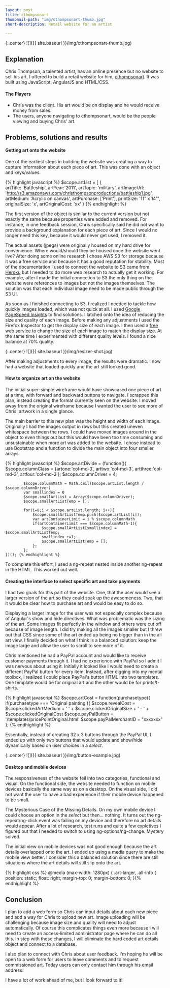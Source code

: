 ```yaml
---
layout: post
title: cthompsonart
thumbnail-path: "img/cthompsonart-thumb.jpg"
short-description: Retail website for an artist

---
```


{:.center}
![]({{ site.baseurl }}/img/cthompsonart-thumb.jpg)

## Explanation

Chris Thompson, a talented artist, has an online presence but no website to sell his art. I offered to build a retail website for him, [cthompsonart](http://cthompsonart.com). It was built using JavaScript, AngularJS and HTML/CSS.

#### The Players


* Chris was the client. His art would be on display and he would receive money from sales.
* The users, anyone navigating to cthompsonart, would be the people viewing and buying Chris' art.

## Problems, solutions and results

#### Getting art onto the website
One of the earliest steps in building the website was creating a way to capture information about each piece of art. This was done with an object and keys/values. 

{% highlight javascript %}
$scope.artList = [
        {   
        artTitle: 'Battleship',
        artYear:'2011',
        artTopic: 'military',
        artImageUrl: 'http://s3.amazonaws.com/christhompsonproductions/battleship1.jpg',
        artMedium: 'Acrylic on canvas',
        artPurchase: ['Print'],
        printSize: '11" x 14"',
        originalSize: 'x',
        artOriginalCost: 'xx'
        }
{% endhighlight %}

The first version of the object is similar to the current version but not exactly the same because properties were added and removed. For instance, in one feedback session, Chris specifically said he did not want to provide a background explanation for each piece of art. Since I would no longer need this key, because it would never get used, I removed it.

The actual assets (jpegs) were originally housed on my hard drive for convenience. Where would/should they be housed once the website went live? After doing some online research I chose AWS S3 for storage because it was a free service and because it has a good reputation for stability. Most of the documentation I used to connect the website to S3 came from [Heroku](https://devcenter.heroku.com/articles/s3) but I needed to do more web research to actually get it working. For example, after I made the initial connection to S3 the only thing on the website were references to images but not the images themselves. The solution was that each individual image need to be made public through the S3 UI.

As soon as I finished connecting to S3, I realized I needed to tackle how quickly images loaded, which was not quick at all. I used [Google PageSpeed Insights](https://developers.google.com/speed/pagespeed/insights/) to find solutions. I latched onto the idea of reducing the size and quality of each image. Before making any adjustments I used the Firefox Inspector to get the display size of each image. I then used a [free web service](http://webresizer.com/resizer/) to change the size of each image to match the display size. At the same time I experimented with different quality levels. I found a nice balance at 70% quality. 

{:.center}
![]({{ site.baseurl }}/img/resizer-shot.jpg)


After making adjustments to every image, the results were dramatic. I now had a website that loaded quickly and the art still looked good.


#### How to organize art on the website
The initial super-simple wireframe would have showcased one piece of art at a time, with forward and backward buttons to navigate. I scrapped this plan, instead creating the format currently seen on the website. I moved away from the original wireframe because I wanted the user to see more of Chris' artwork in a single glance.

The main barrier to this new plan was the height and width of each image. Originally I had the images output in rows but this created uneven whitespace between the rows. I could have moved images around in the object to even things out but this would have been too time consuming and unsustainable when more art was added to the website. I chose instead to use Bootstrap and a function to divide the main object into four smaller arrays.

{% highlight javascript %} $scope.artDivide = (function(){
        $scope.columnClass = {artone:'col-md-3', arttwo:'col-md-3', artthree:'col-md-3', artfour:'col-md-3'};
        $scope.columnDriver = 4;

            $scope.columnMath = Math.ceil($scope.artList.length / $scope.columnDriver)
            var smallindex = 0
            $scope.smallArtList = Array($scope.columnDriver);
            $scope.smallArtListTemp = [];

            for(i=0;i < $scope.artList.length; i++){      
                $scope.smallArtListTemp.push($scope.artList[i]);
                var artContainerLimit = i % $scope.columnMath
                if(artContainerLimit === $scope.columnMath-1){
                    $scope.smallArtList[smallindex] = $scope.smallArtListTemp;
                    smallindex +=1;
                    $scope.smallArtListTemp = [];
                };
            };
    })(); {% endhighlight %}

To complete this effort, I used a ng-repeat nested inside another ng-repeat in the HTML. This worked out well.


#### Creating the interface to select specific art and take payments
I had two goals for this part of the website. One, that the user would see a larger version of the art so they could soak up the awesomeness. Two, that it would be clear how to  purchase art and would be easy to do so.

Displaying a larger image for the user was not especially complex because of Angular's show and hide directives. What was problematic was the sizing of the art. Some images fit perfectly in the window and others were cut off because of image length. I did try making all the images smaller but I threw out that CSS since some of the art ended up being no bigger than in the all art view. I finally decided on what I think is a balanced solution: keep the image large and allow the user to scroll to see more of it.

Chris mentioned he had a PayPal account and would like to receive customer payments through it. I had no experience with PayPal so I admit I was nervous about using it. Initially it looked like I would need to create a different PayPal button for every item. Instead, after digging into my mental toolbox, I realized I could place PayPal's button HTML into two templates. One template would be for original art and the other would be for prints/t-shirts. 

{% highlight javascript %} $scope.artCost = function(purchasetype){   
        if(purchasetype === 'Original painting'){
            $scope.revealCost = $scope.clickedArtMedium + ' ' + $scope.clickedOriginalSize + ' - ' + $scope.clickedOriginalCost
            $scope.payPalButton = '/templates/pricePointOriginal.html'
            $scope.payPalMerchantID = "xxxxxxx"
        }; {% endhighlight %}

Essentially, instead of creating 32 x 3 buttons through the PayPal UI, I ended up with only two buttons that would update and show/hide dynamically based on user choices in a *select*.

{:.center}
![]({{ site.baseurl }}/img/button-example.jpg)


#### Desktop and mobile devices
The responsiveness of the website fell into two categories, functional and visual. On the functional side, the website needed to function on mobile devices basically the same way as on a desktop. On the visual side, I did not want the user to have a bad experience if their mobile device happened to be small.

The Mysterious Case of the Missing Details. On my own mobile device I could choose an option in the *select* but then... nothing. It turns out the ng-repeat/ng-click event was failing on my device and therefore no art details would appear. After a lot of research, test runs and quite a few expletives I figured out that I needed to switch to using ng-options/ng-change. Mystery solved.

The initial view on mobile devices was not good enough because the art details overlapped onto the art. I ended up using a media query to make the mobile view better. I consider this a balanced solution since there are still situations where the art details will still slip onto the art.

{% highlight css %} @media (max-width: 1280px) {
     .art-larger, .all-info {
     position: static;
     float: right;
     margin-top: 0;
     margin-bottom: 0;
     }{% endhighlight %}


## Conclusion

I plan to add a web form so Chris can input details about each new piece and add a way for Chris to upload new art. Image uploading will be challenging because image size and quality will need to adjust automatically. Of course this complicates things even more because I will need to create an access-limited administrator page where he can do all this. In step with these changes, I will eliminate the hard coded art details object and connect to a database.

I also plan to connect with Chris about user feedback. I'm hoping he will be open to a web form for users to leave comments and to request commissioned art. Today users can only contact him through his email address.

I have a lot of work ahead of me, but I look forward to it!